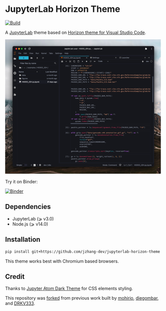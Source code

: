 # JupyterLab Horizon Theme

[![Build](https://github.com/jzhang-dev/jupyterlab-horizon-theme/actions/workflows/build.yml/badge.svg?branch=master)](https://github.com/jzhang-dev/jupyterlab-horizon-theme/actions/workflows/build.yml) 


A [JupyterLab](https://jupyter.org/) theme based on [Horizon theme for Visual Studio Code](https://horizontheme.netlify.app/).

<img src="preview.png" alt="drawing" width="900"/>



Try it on Binder:

[![Binder](https://mybinder.org/badge_logo.svg)](https://mybinder.org/v2/gh/jzhang-dev/jupyterlab-horizon-theme/HEAD)



## Dependencies

- JupyterLab (⩾ v3.0)
- Node.js (⩾ v14.0)

## Installation

```bash
pip install git+https://github.com/jzhang-dev/jupyterlab-horizon-theme
```

This theme works best with Chromium based browsers.


## Credit

Thanks to [Jupyter Atom Dark Theme](https://github.com/BurglarBenson/Jupyter-Atom-Dark-Theme) for CSS elements styling.

This repository was [forked](https://github.com/jzhang-dev/jupyterlab-horizon-theme/network/members) from previous work built by [mohirio](https://github.com/mohirio), [diegombar](https://github.com/diegombar), and [DRKV333](https://github.com/DRKV333). 